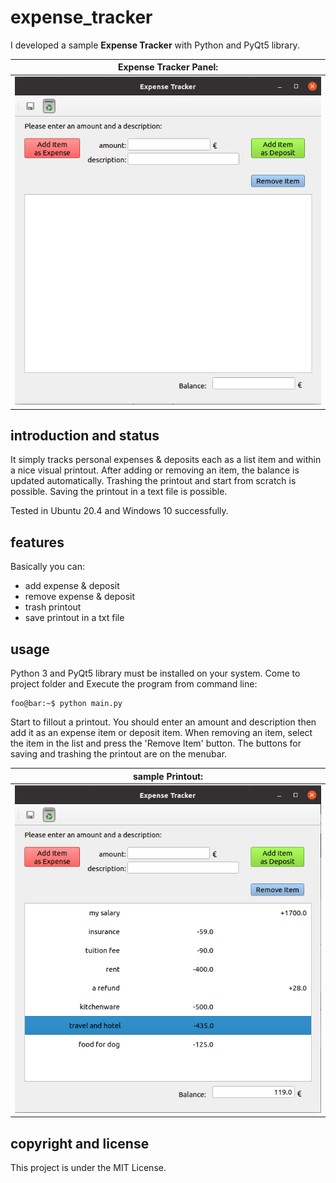 # expense_tracker
I developed a sample **Expense Tracker** with Python and PyQt5 library.

| **Expense Tracker Panel:** |
|:----:|
| ![Expense Tracker Panel1](https://github.com/halilgithub/expense_tracker/blob/master/screen_shots/mainwindow_empty.png "Expense Tracker Panel1") |

## introduction and status

It simply tracks personal expenses & deposits each as a list item 
and within a nice visual printout.
After adding or removing an item, the balance is updated automatically.
Trashing the printout and start from scratch is possible.
Saving the printout in a text file is possible.

Tested in Ubuntu 20.4 and Windows 10 successfully.

## features

Basically you can:
  + add expense & deposit
  + remove expense & deposit
  + trash printout
  + save printout in a txt file

## usage

Python 3 and PyQt5 library must be installed on your system.
Come to project folder and Execute the program from command line:

```console
foo@bar:~$ python main.py
```

Start to fillout a printout. You should enter an amount and description
then add it as an expense item or deposit item. 
When removing an item, select the item in the list and press the 'Remove Item' button.
The buttons for saving and trashing the printout are on the menubar.

| **sample Printout:** |
|:----:|
| ![Expense Tracker Panel2](https://github.com/halilgithub/expense_tracker/blob/master/screen_shots/mainwindow_entries.png "Expense Tracker Panel2") |

## copyright and license
This project is under the MIT License.
